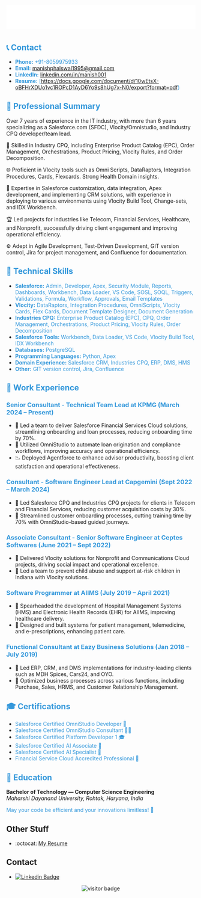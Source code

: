 <h1 align="center">
  <img src="https://github.com/manish-phalswal/manish-phalswal/blob/main/name.svg" />
</h1>
<!-- Contact Section -->
<h2><span style="color:#3498DB;">📞 Contact</span></h2>

- <span style="color:#3498DB;">**Phone:** +91-8059975933</span>
- <span style="color:#3498DB;">**Email:** [manishphalswal1995@gmail.com](mailto:manishphalswal1995@gmail.com)</span>
- <span style="color:#3498DB;">**LinkedIn:** [linkedin.com/in/manish001](https://www.linkedin.com/in/manish001)</span>
- <span style="color:#3498DB;">**Resume:** [https://docs.google.com/document/d/10wEtsX-oBFHrXDUo1vc1ROPcD1AyD6Yo9s8hUg7x-N0/export?format=pdf)</span>

<!-- Professional Summary Section -->
<h2><span style="color:#3498DB;">💼 Professional Summary</span></h2>

Over 7 years of experience in the IT industry, with more than 6 years specializing as a Salesforce.com (SFDC), Vlocity/Omnistudio, and Industry CPQ developer/team lead.

🚀 Skilled in Industry CPQ, including Enterprise Product Catalog (EPC), Order Management, Orchestrations, Product Pricing, Vlocity Rules, and Order Decomposition.

🌐 Proficient in Vlocity tools such as Omni Scripts, DataRaptors, Integration Procedures, Cards, Flexcards. Strong Health Domain insights.

🔧 Expertise in Salesforce customization, data integration, Apex development, and implementing CRM solutions, with experience in deploying to various environments using Vlocity Build Tool, Change-sets, and IDX Workbench.

🏆 Led projects for industries like Telecom, Financial Services, Healthcare, and Nonprofit, successfully driving client engagement and improving operational efficiency.

⚙️ Adept in Agile Development, Test-Driven Development, GIT version control, Jira for project management, and Confluence for documentation.

<!-- Technical Skills Section -->
<h2><span style="color:#3498DB;">🔧 Technical Skills</span></h2>

- <span style="color:#3498DB;">**Salesforce:** Admin, Developer, Apex, Security Module, Reports, Dashboards, Workbench, Data Loader, VS Code, SOSL, SOQL, Triggers, Validations, Formula, Workflow, Approvals, Email Templates</span>
- <span style="color:#3498DB;">**Vlocity:** DataRaptors, Integration Procedures, OmniScripts, Vlocity Cards, Flex Cards, Document Template Designer, Document Generation</span>
- <span style="color:#3498DB;">**Industries CPQ:** Enterprise Product Catalog (EPC), CPQ, Order Management, Orchestrations, Product Pricing, Vlocity Rules, Order Decomposition</span>
- <span style="color:#3498DB;">**Salesforce Tools:** Workbench, Data Loader, VS Code, Vlocity Build Tool, IDX Workbench</span>
- <span style="color:#3498DB;">**Databases:** PostgreSQL</span>
- <span style="color:#3498DB;">**Programming Languages:** Python, Apex</span>
- <span style="color:#3498DB;">**Domain Experience:** Salesforce CRM, Industries CPQ, ERP, DMS, HMS</span>
- <span style="color:#3498DB;">**Other:** GIT version control, Jira, Confluence</span>

<!-- Work Experience Section -->
<h2><span style="color:#3498DB;">💼 Work Experience</span></h2>

### <span style="color:#3498DB;">Senior Consultant - Technical Team Lead at KPMG (March 2024 – Present)</span>

- 🎯 Led a team to deliver Salesforce Financial Services Cloud solutions, streamlining onboarding and loan processes, reducing onboarding time by 70%.
- 🚀 Utilized OmniStudio to automate loan origination and compliance workflows, improving accuracy and operational efficiency.
- 📉 Deployed Agentforce to enhance advisor productivity, boosting client satisfaction and operational effectiveness.

### <span style="color:#3498DB;">Consultant - Software Engineer Lead at Capgemini (Sept 2022 – March 2024)</span>

- 🎯 Led Salesforce CPQ and Industries CPQ projects for clients in Telecom and Financial Services, reducing customer acquisition costs by 30%.
- 🚀 Streamlined customer onboarding processes, cutting training time by 70% with OmniStudio-based guided journeys.

### <span style="color:#3498DB;">Associate Consultant - Senior Software Engineer at Ceptes Softwares (June 2021 – Sept 2022)</span>

- 🎯 Delivered Vlocity solutions for Nonprofit and Communications Cloud projects, driving social impact and operational excellence.
- 🚀 Led a team to prevent child abuse and support at-risk children in Indiana with Vlocity solutions.

### <span style="color:#3498DB;">Software Programmer at AIIMS (July 2019 – April 2021)</span>

- 🎯 Spearheaded the development of Hospital Management Systems (HMS) and Electronic Health Records (EHR) for AIIMS, improving healthcare delivery.
- 🚀 Designed and built systems for patient management, telemedicine, and e-prescriptions, enhancing patient care.

### <span style="color:#3498DB;">Functional Consultant at Eazy Business Solutions (Jan 2018 – July 2019)</span>

- 🎯 Led ERP, CRM, and DMS implementations for industry-leading clients such as MDH Spices, Cars24, and OYO.
- 🚀 Optimized business processes across various functions, including Purchase, Sales, HRMS, and Customer Relationship Management.

<!-- Certifications Section -->
<h2><span style="color:#3498DB;">🎓 Certifications</span></h2>

- <span style="color:#3498DB;">Salesforce Certified OmniStudio Developer 🧙</span>
- <span style="color:#3498DB;">Salesforce Certified OmniStudio Consultant 🧑‍🏫</span>
- <span style="color:#3498DB;">Salesforce Certified Platform Developer 1 🎓</span>
- <span style="color:#3498DB;">Salesforce Certified AI Associate 🤖</span>
- <span style="color:#3498DB;">Salesforce Certified AI Specialist 🧠</span>
- <span style="color:#3498DB;">Financial Service Cloud Accredited Professional 💼</span>

<!-- Education Section -->
<h2><span style="color:#3498DB;">🏫 Education</span></h2>

**Bachelor of Technology — Computer Science Engineering**  
*Maharshi Dayanand University, Rohtak, Haryana, India*

<span style="color:#3498DB;">May your code be efficient and your innovations limitless! 🌟</span>

## Other Stuff
  - :octocat: [My Resume](https://drive.google.com/file/d/1io5UYTOKCzsz3z4oHm2oa7Go9ZWcrbmT/view?usp=drivesdk)

## Contact
- [![Linkedin Badge](https://img.shields.io/badge/-manish-blue?style=flat-square&logo=Linkedin&logoColor=white&link=https://www.linkedin.com/in/manish001/)](https://www.linkedin.com/in/manish001/) 

<p  align="center">
  <img src="https://visitor-badge.glitch.me/badge?page_id=manish-phalswal.353990664" alt="visitor badge"/>
</p>
